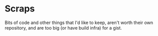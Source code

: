 # Scraps
Bits of code and other things that I'd like to keep, aren't worth their own repository, and are too big (or have build infra) for a gist.
